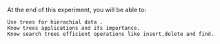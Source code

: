  At the end of this experiment, you will be able to:

    Use trees for hierachial data .
    Know trees applications and its importance.
    Know search trees efficient operations like insert,delete and find.
